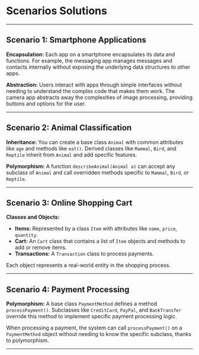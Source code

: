 # Scenarios Solutions

---

## **Scenario 1: Smartphone Applications**

**Encapsulation:** Each app on a smartphone encapsulates its data and functions. For example, the messaging app manages messages and contacts internally without exposing the underlying data structures to other apps.

**Abstraction:** Users interact with apps through simple interfaces without needing to understand the complex code that makes them work. The camera app abstracts away the complexities of image processing, providing buttons and options for the user.

---

## **Scenario 2: Animal Classification**

**Inheritance:** You can create a base class `Animal` with common attributes like `age` and methods like `eat()`. Derived classes like `Mammal`, `Bird`, and `Reptile` inherit from `Animal` and add specific features.

**Polymorphism:** A function `describeAnimal(Animal a)` can accept any subclass of `Animal` and call overridden methods specific to `Mammal`, `Bird`, or `Reptile`.

---

## **Scenario 3: Online Shopping Cart**

**Classes and Objects:**

- **Items:** Represented by a class `Item` with attributes like `name`, `price`, `quantity`.
- **Cart:** An `Cart` class that contains a list of `Item` objects and methods to add or remove items.
- **Transactions:** A `Transaction` class to process payments.

Each object represents a real-world entity in the shopping process.

---

## **Scenario 4: Payment Processing**

**Polymorphism:** A base class `PaymentMethod` defines a method `processPayment()`. Subclasses like `CreditCard`, `PayPal`, and `BankTransfer` override this method to implement specific payment processing logic.

When processing a payment, the system can call `processPayment()` on a `PaymentMethod` object without needing to know the specific subclass, thanks to polymorphism.

---

